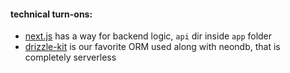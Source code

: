 #### technical turn-ons:
+ [next.js](https://nextjs.org/) has a way for backend logic, `api` dir inside `app` folder
+ [drizzle-kit](https://drizzle.org/docs/guides/nextjs-guide/drizzle-kit) is our favorite ORM used along with neondb, that is completely serverless